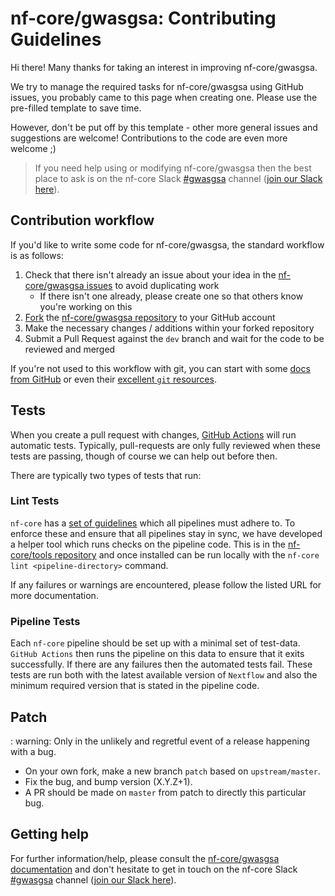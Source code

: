 # nf-core/gwasgsa: Contributing Guidelines

Hi there!
Many thanks for taking an interest in improving nf-core/gwasgsa.

We try to manage the required tasks for nf-core/gwasgsa using GitHub issues, you probably came to this page when creating one.
Please use the pre-filled template to save time.

However, don't be put off by this template - other more general issues and suggestions are welcome!
Contributions to the code are even more welcome ;)

> If you need help using or modifying nf-core/gwasgsa then the best place to ask is on the nf-core Slack [#gwasgsa](https://nfcore.slack.com/channels/gwasgsa) channel ([join our Slack here](https://nf-co.re/join/slack)).

## Contribution workflow

If you'd like to write some code for nf-core/gwasgsa, the standard workflow is as follows:

1. Check that there isn't already an issue about your idea in the [nf-core/gwasgsa issues](https://github.com/nf-core/gwasgsa/issues) to avoid duplicating work
    * If there isn't one already, please create one so that others know you're working on this
2. [Fork](https://help.github.com/en/github/getting-started-with-github/fork-a-repo) the [nf-core/gwasgsa repository](https://github.com/nf-core/gwasgsa) to your GitHub account
3. Make the necessary changes / additions within your forked repository
4. Submit a Pull Request against the `dev` branch and wait for the code to be reviewed and merged

If you're not used to this workflow with git, you can start with some [docs from GitHub](https://help.github.com/en/github/collaborating-with-issues-and-pull-requests) or even their [excellent `git` resources](https://try.github.io/).

## Tests

When you create a pull request with changes, [GitHub Actions](https://github.com/features/actions) will run automatic tests.
Typically, pull-requests are only fully reviewed when these tests are passing, though of course we can help out before then.

There are typically two types of tests that run:

### Lint Tests

`nf-core` has a [set of guidelines](https://nf-co.re/developers/guidelines) which all pipelines must adhere to.
To enforce these and ensure that all pipelines stay in sync, we have developed a helper tool which runs checks on the pipeline code. This is in the [nf-core/tools repository](https://github.com/nf-core/tools) and once installed can be run locally with the `nf-core lint <pipeline-directory>` command.

If any failures or warnings are encountered, please follow the listed URL for more documentation.

### Pipeline Tests

Each `nf-core` pipeline should be set up with a minimal set of test-data.
`GitHub Actions` then runs the pipeline on this data to ensure that it exits successfully.
If there are any failures then the automated tests fail.
These tests are run both with the latest available version of `Nextflow` and also the minimum required version that is stated in the pipeline code.

## Patch

: warning: Only in the unlikely and regretful event of a release happening with a bug.

* On your own fork, make a new branch `patch` based on `upstream/master`.
* Fix the bug, and bump version (X.Y.Z+1).
* A PR should be made on `master` from patch to directly this particular bug.

## Getting help

For further information/help, please consult the [nf-core/gwasgsa documentation](https://nf-co.re/nf-core/gwasgsa/docs) and don't hesitate to get in touch on the nf-core Slack [#gwasgsa](https://nfcore.slack.com/channels/gwasgsa) channel ([join our Slack here](https://nf-co.re/join/slack)).
